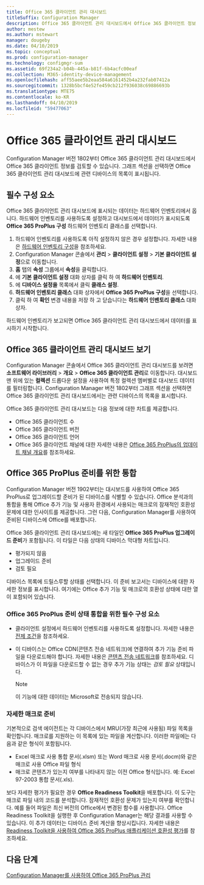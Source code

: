 ```yaml
---
title: Office 365 클라이언트 관리 대시보드
titleSuffix: Configuration Manager
description: Office 365 클라이언트 관리 대시보드에서 Office 365 클라이언트 정보 검토
author: mestew
ms.author: mstewart
manager: dougeby
ms.date: 04/10/2019
ms.topic: conceptual
ms.prod: configuration-manager
ms.technology: configmgr-sum
ms.assetid: 69f234a2-b04b-445a-b81f-6b4acfc00eaf
ms.collection: M365-identity-device-management
ms.openlocfilehash: aff55aee5b2eaa584a6161452b4a232fab07412a
ms.sourcegitcommit: 1328b5bcf4e52fe459cb212f936038c69886693b
ms.translationtype: MTE75
ms.contentlocale: ko-KR
ms.lasthandoff: 04/10/2019
ms.locfileid: "59477063"
---
```

# <a name="office-365-client-management-dashboard"></a>Office 365 클라이언트 관리 대시보드

Configuration Manager 버전 1802부터 Office 365 클라이언트 관리 대시보드에서 Office 365 클라이언트 정보를 검토할 수 있습니다. 그래프 섹션을 선택하면 Office 365 클라이언트 관리 대시보드에 관련 디바이스의 목록이 표시됩니다. <!--1357281 -->

## <a name="prerequisites"></a>필수 구성 요소

Office 365 클라이언트 관리 대시보드에 표시되는 데이터는 하드웨어 인벤토리에서 옵니다. 하드웨어 인벤토리를 사용하도록 설정하고 대시보드에서 데이터가 표시되도록 **Office 365 ProPlus 구성** 하드웨어 인벤토리 클래스를 선택합니다.
 
1. 하드웨어 인벤토리를 사용하도록 아직 설정하지 않은 경우 설정합니다. 자세한 내용은 [하드웨어 인벤토리 구성](/sccm/core/clients/manage/inventory/configure-hardware-inventory)을 참조하세요.
2. Configuration Manager 콘솔에서 **관리** > **클라이언트 설정** > **기본 클라이언트 설정**으로 이동합니다.  
3. **홈** 탭의 **속성** 그룹에서 **속성**을 클릭합니다.  
4. 에 **기본 클라이언트 설정** 대화 상자를 클릭 하 여 **하드웨어 인벤토리**.  
5. 에 **디바이스 설정을** 목록에서 클릭 **클래스 설정**.  
6. **하드웨어 인벤토리 클래스** 대화 상자에서 **Office 365 ProPlus 구성**을 선택합니다.  
7. 클릭 하 여 **확인** 변경 내용을 저장 하 고 닫습니다는 **하드웨어 인벤토리 클래스** 대화 상자. 

하드웨어 인벤토리가 보고되면 Office 365 클라이언트 관리 대시보드에서 데이터를 표시하기 시작합니다.

## <a name="viewing-the-office-365-client-management-dashboard"></a>Office 365 클라이언트 관리 대시보드 보기

Configuration Manager 콘솔에서 Office 365 클라이언트 관리 대시보드를 보려면 **소프트웨어 라이브러리** > **개요** > **Office 365 클라이언트 관리**로 이동합니다. 대시보드 맨 위에 있는 **컬렉션** 드롭다운 설정을 사용하여 특정 컬렉션 멤버별로 대시보드 데이터를 필터링합니다. Configuration Manager 버전 1802부터 그래프 섹션을 선택하면 Office 365 클라이언트 관리 대시보드에서는 관련 디바이스의 목록을 표시합니다.

Office 365 클라이언트 관리 대시보드는 다음 정보에 대한 차트를 제공합니다.

- Office 365 클라이언트 수
- Office 365 클라이언트 버전
- Office 365 클라이언트 언어
- Office 365 클라이언트 채널에 대한 자세한 내용은 [Office 365 ProPlus의 업데이트 채널 개요](/DeployOffice/overview-of-update-channels-for-office-365-proplus)를 참조하세요.


## <a name="bkmk_o365_readiness"></a> Office 365 ProPlus 준비를 위한 통합
<!--3735402-->
Configuration Manager 버전 1902부터는 대시보드를 사용하여 Office 365 ProPlus로 업그레이드할 준비가 된 디바이스를 식별할 수 있습니다. Office 분석과의 통합을 통해 Office 추가 기능 및 사용자 환경에서 사용되는 매크로의 잠재적인 호환성 문제에 대한 인사이트를 제공합니다. 그런 다음, Configuration Manager를 사용하여 준비된 디바이스에 Office를 배포합니다.

Office 365 클라이언트 관리 대시보드에는 새 타일인 **Office 365 ProPlus 업그레이드 준비**가 포함됩니다. 이 타일은 다음 상태의 디바이스 막대형 차트입니다.
- 평가되지 않음
- 업그레이드 준비
- 검토 필요

디바이스 목록에 드릴스루할 상태를 선택합니다. 이 준비 보고서는 디바이스에 대한 자세한 정보를 표시합니다. 여기에는 Office 추가 기능 및 매크로의 호환성 상태에 대한 열이 포함되어 있습니다.

### <a name="prerequisites-for-office-365-proplus-readiness-integration"></a>Office 365 ProPlus 준비 상태 통합을 위한 필수 구성 요소

- 클라이언트 설정에서 하드웨어 인벤토리를 사용하도록 설정합니다. 자세한 내용은 [전제 조건](#prerequisites)을 참조하세요.  

- 이 디바이스는 Office CDN(콘텐츠 전송 네트워크)에 연결하여 추가 기능 준비 파일을 다운로드해야 합니다. 자세한 내용은 [콘텐츠 전송 네트워크](https://docs.microsoft.com/office365/enterprise/content-delivery-networks)를 참조하세요. 디바이스가 이 파일을 다운로드할 수 없는 경우 추가 기능 상태는 *검토 필요* 상태입니다.  

    > [!Note]  
    > 이 기능에 대한 데이터는 Microsoft로 전송되지 않습니다.  

### <a name="bkmk_ort"></a> 자세한 매크로 준비

기본적으로 검색 에이전트는 각 디바이스에서 MRU(가장 최근에 사용됨) 파일 목록을 확인합니다. 매크로를 지원하는 이 목록에 있는 파일을 계산합니다. 이러한 파일에는 다음과 같은 형식이 포함됩니다.
- Excel 매크로 사용 통합 문서(.xlsm) 또는 Word 매크로 사용 문서(.docm)와 같은 매크로 사용 Office 파일 형식  
- 매크로 콘텐츠가 있는지 여부를 나타내지 않는 이전 Office 형식입니다. 예: Excel 97-2003 통합 문서(.xls).

보다 자세한 평가가 필요한 경우 **Office Readiness Toolkit**을 배포합니다. 이 도구는 매크로 파일 내의 코드를 분석합니다. 잠재적인 호환성 문제가 있는지 여부를 확인합니다. 예를 들어 파일은 최신 버전의 Office에서 변경된 함수를 사용합니다. Office Readiness Toolkit을 실행한 후 Configuration Manager는 해당 결과를 사용할 수 있습니다. 이 추가 데이터는 디바이스 준비 계산을 향상시킵니다. 자세한 내용은 [Readiness Toolkit을 사용하여 Office 365 ProPlus 애플리케이션 호환성 평가](http://aka.ms/readinesstoolkit)를 참조하세요.

## <a name="next-steps"></a>다음 단계

[Configuration Manager를 사용하여 Office 365 ProPlus 관리](/sccm/sum/deploy-use/manage-office-365-proplus-updates)